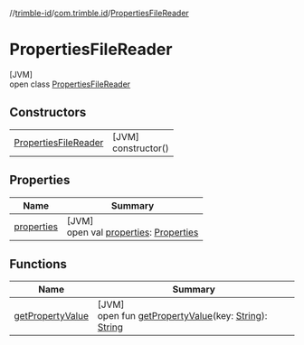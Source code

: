 //[trimble-id](../../../index.md)/[com.trimble.id](../index.md)/[PropertiesFileReader](index.md)

# PropertiesFileReader

[JVM]\
open class [PropertiesFileReader](index.md)

## Constructors

| | |
|---|---|
| [PropertiesFileReader](-properties-file-reader.md) | [JVM]<br>constructor() |

## Properties

| Name | Summary |
|---|---|
| [properties](properties.md) | [JVM]<br>open val [properties](properties.md): [Properties](https://docs.oracle.com/javase/8/docs/api/java/util/Properties.html) |

## Functions

| Name | Summary |
|---|---|
| [getPropertyValue](get-property-value.md) | [JVM]<br>open fun [getPropertyValue](get-property-value.md)(key: [String](https://docs.oracle.com/javase/8/docs/api/java/lang/String.html)): [String](https://docs.oracle.com/javase/8/docs/api/java/lang/String.html) |
